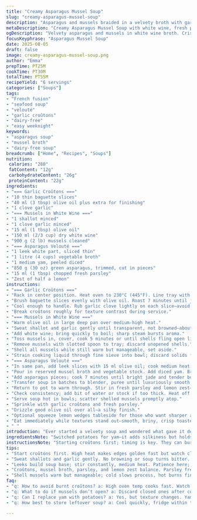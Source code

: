 ```yaml
---
title: "Creamy Asparagus Mussel Soup"
slug: "creamy-asparagus-mussel-soup"
description: "Asparagus and mussels braided in a velvety broth with garlicky croûtons. Subtle white wine sharpness, soft textures from softened leeks and potatoes. Fresh parsley for punch. A touch of lemon zest to cut richness. Quick roast croûtons, sauté softness. Mussel juice enriches broth, strained for clarity. Notes of toast against silky soup. No nuts, dairy-free, egg-free. French-inspired yet straightforward. Perfect for explorations in texture contrast and umami depth."
metaDescription: "Creamy Asparagus Mussel Soup with white wine, fresh parsley, and lemon zest. Velvety, briny, with crispy garlic croûtons. 55 minutes total, dairy-free."
ogDescription: "Velvety asparagus and mussels in white wine broth. Crispy garlicky croûtons, fresh parsley, and lemon zest add contrast. Dairy-free, rich depth."
focusKeyphrase: "Asparagus Mussel Soup"
date: 2025-08-05
draft: false
image: creamy-asparagus-mussel-soup.png
author: "Emma"
prepTime: PT25M
cookTime: PT30M
totalTime: PT55M
recipeYield: "6 servings"
categories: ["Soups"]
tags:
- "French fusion"
- "seafood soup"
- "velouté"
- "garlic croûtons"
- "dairy-free"
- "easy weeknight"
keywords:
- "asparagus soup"
- "mussel broth"
- "dairy-free soup"
breadcrumb: ["Home", "Recipes", "Soups"]
nutrition: 
 calories: "280"
 fatContent: "12g"
 carbohydrateContent: "26g"
 proteinContent: "22g"
ingredients:
- "=== Garlic Croûtons ==="
- "10 thin baguette slices"
- "40 ml (3 tbsp) olive oil plus extra for finishing"
- "1 clove garlic"
- "=== Mussels in White Wine ==="
- "1 shallot minced"
- "1 clove garlic minced"
- "15 ml (1 tbsp) olive oil"
- "150 ml (2/3 cup) dry white wine"
- "900 g (2 lb) mussels cleaned"
- "=== Asparagus Velouté ==="
- "1 leek white part, sliced thin"
- "1 litre (4 cups) vegetable broth"
- "1 medium yam, peeled diced"
- "850 g (30 oz) green asparagus, trimmed, cut in pieces"
- "15 ml (1 tbsp) chopped fresh parsley"
- "Zest of half a lemon"
instructions:
- "=== Garlic Croûtons ==="
- "Rack in center position. Heat oven to 230°C (445°F). Line tray with parchment or silicone mat."
- "Brush baguette slices evenly with olive oil. Roast 7 minutes until just golden edges appear, not too dark. Can hear subtle crackle."
- "Cool enough to handle. Rub garlic clove lightly on each slice—avoid overpowering raw sharpness; just hint."
- "Break croûtons roughly for texture contrast during service."
- "=== Mussels in White Wine ==="
- "Warm olive oil in large deep pan over medium-high heat."
- "Sweat shallot and garlic gently until transparent, not browned—about 3 minutes, smell releases sweet onion base."
- "Add white wine; bring quickly to boil; sharp steam bursts aroma."
- "Toss mussels in, cover, cook 5 minutes or until shells fling open like tiny fans, no less, no mussels left closed."
- "Remove mussels with slotted spoon to tray; discard unopened shells."
- "Shell all mussels while still warm but manageable, set aside."
- "Strain cooking liquid through fine sieve into bowl; discard solids for clear broth."
- "=== Asparagus Velouté ==="
- "In same pan, add leek slices with 15 ml olive oil; cook medium heat, stirring till soft and sweet-smelling, about 7 minutes—patience here builds deeper flavor."
- "Pour in reserved mussel broth and vegetable stock. Add diced yam. Bring to gentle boil; simmer 12 minutes until yam is tender to fork, stirring occasionally to prevent sticking or burning."
- "Add asparagus pieces; cook 7 minutes until bright jade and tender but not mushy. You want a slight bite."
- "Transfer soup in batches to blender, puree until luxuriously smooth; adjust seasoning with salt and cracked black pepper."
- "Return to pot to warm through. Stir in fresh parsley and lemon zest—zest wakes up the palate, brightens dish."
- "Check consistency; add bit of water or stock if too thick. Heat off once just hot before serving."
- "Serve soup hot in bowls; scatter shelled mussels promptly atop."
- "Sprinkle with garlic croûtons and fresh parsley."
- "Drizzle good olive oil over all—a silky finish."
- "Optional squeeze lemon wedges tableside for those who want sharper acidity."
- "Eat immediately while textures stand out—smooth, briny, crisp toasted."
- " "
introduction: "Ever started a velvety soup and wondered what gave it depth? Here, the secret's in reusing mussel broth—a treasure hiding in plain sight. Asparagus and yams ground the base, but leeks bring subtle onion sweetness. Croûtons add that crunch, rubbed with just enough garlic to titillate senses without settling harshness. White wine? Not just a splash—it's a flavor enhancer that lifts mussel brininess. Tried batch-roasting croûtons too long once, turned charcoal; learned timing and watchfulness matter. Shelling hot mussels is an art itself—you want warm but not burning fingers."
ingredientsNote: "Switched potatoes for yam—it adds silkiness but holds together when blended better. If no yam, russet or waxy potatoes work. Leek's sweetness can be swapped for yellow onion, but keep cooking gentle to avoid bitterness. Butter replaced by olive oil to keep dairy-free; oil quality here really impacts flavor. Instead of mussels use clams or cockles for variation, but cooking times adjust. Wine dry preference—Sauvignon Blanc is bright; Chardonnay richer. Mussel broth is fragile, don’t over-reduce—you want essence, not salt bomb. Croûtons are fine toasted bread or day-old baguette; stale absorbs oil better. Garlic amount tweaked for gentleness; raw garlic can dominate if fresh and aggressive, so rub lightly. Parsley easily replaced with chives or tarragon for an herbal twist."
instructionsNote: "Starting croûtons first; timing is key. They can burn fast due to sugar and oil. Watch edges—when golden, out. Same pan for mussels and veg soup base—builds flavor economy. Don’t skip straining broth; mussel grit and bits ruin texture otherwise. Sweat aromatics, not brown—brown ruins velouté’s sleekness. Adding asparagus at end keeps color fresh; overcooking wilts it to dull green and blunts flavor. Blend in batches for even texture, avoid overfilling jug or hot splatters. Season after blending for balance. Lemon zest late adds fresh notes without cooking away. Serve immediately; soup thickens on standing. Croûtons lose crunch fast—serve on side if not immediate. Olive oil drizzle must be good quality, fruity, peppery. It lifts final mouthfeel. Learned layering flavor with these steps avoids one-dimensional soup; each stage matters. Mistake common is overcooking mussels making them rubbery, so watch shells—you’ll hear pop sounds when ready."
tips:
- "Start croûtons first. High heat makes edges golden fast but watch closely. Sugar caramelizes quickly; burn risk real. Rub garlic lightly only when bread cools—raw garlic can sting. Break roughly to keep rustic crunch contrast later. Baguette slices or day-old bread soak oil better. Olive oil quality matters. Croûtons lose crisp if too early; serve fast or side plate."
- "Sweat shallots and garlic gently. No browning or soup turns bitter. Soft translucence signals ready phase. Aromas shift subtle sweet onion base. White wine boil triggers sharp steam burst—watch for quick reduction. Mussel shells pop open like tiny fans; stop exactly then or rubbery soggy meat. Discard any closed mussels still; safer and texture better. Use slotted spoon to remove meat—keep cooked warmth for easy shelling."
- "Leeks build soup base; stir constantly, medium heat. Patience here; soft smell is checkpoint. Yam swapped for potatoes doesn’t puree same. Yam adds silk and holds more body after blending. Pour broth carefully; avoid over-reducing mussel juice or soup turns salty. Add asparagus last to keep jade green brightness and slight bite. Avoid mushy; texture contrast a focus. Blend in small batches for uniform velvet. Season only post-blend."
- "Croûtons, mussel broth, parsley, and lemon zest balance. Parsley freshens; optional tarragon or chives shift herb profile. Lemon zest late; preserves sharpness, wakes palate. Olive oil drizzle final step—fruity, peppery oil lifts mouthfeel; cheap oil dulls depth. Croûtons scattered just before eating to maintain crispness; standing croûtons soften fast. Keep soup hot but off heat before serving—overheat dulls aromas and thickens unexpectedly."
- "Shell mussels warm but manageable; cold slows process, hot burns fingers. Strain broth fine; any grit ruins texture immediately. Using same pan cuts flavor loss but requires quick cleaning or gentle residue to avoid bitterness. Wine choice affects final tone; Sauvignon Blanc bright, Chardonnay fuller. Alternatives: clams/cockles—adjust cook time down for delicate shellfish. If yam unavailable, russet or waxy potatoes work with slight texture change."
faq:
- "q: How to avoid burnt croûtons? a: High oven temp cooks fast. Watch edges. Remove right when golden. Rub garlic only when bread cooled. Oil amount count. Stale bread soaks better. Too long burns sugar and oil together."
- "q: What to do if mussels don’t open? a: Discard closed ones after cooking. They can be bad. Check cooking time; shells pop open in 5 minutes. Sometimes undercooked. Avoid eating those. Alternative shellfish like clams need less cook time."
- "q: Can I replace yam with potatoes? a: Yes, but texture changes. Yam keeps puree smooth and holds better. Potatoes add starch; puree might be thicker or grainier. Use waxy or russet, adjust simmer times. More stirring stops sticking. Drain excess liquid if too thick."
- "q: How best to store leftover soup? a: Cool quickly, fridge within two hours. Reheat gently; avoid boiling to keep flavors bright. Croûtons lose crisp fast; store separately in airtight. Soup thickens on standing, add water or stock when reheating but taste first. Can freeze, but texture shifts after thaw."

---
```

